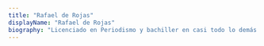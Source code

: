 ```yaml
---
title: "Rafael de Rojas"
displayName: "Rafael de Rojas"
biography: "Licenciado en Periodismo y bachiller en casi todo lo demás. Escribe en muchas revistas y algún periódico, casi siempre sobre viajes. Su plan secreto, en los tiempos que corren, es que te leas lo que ha escrito hasta el final."
---
```




